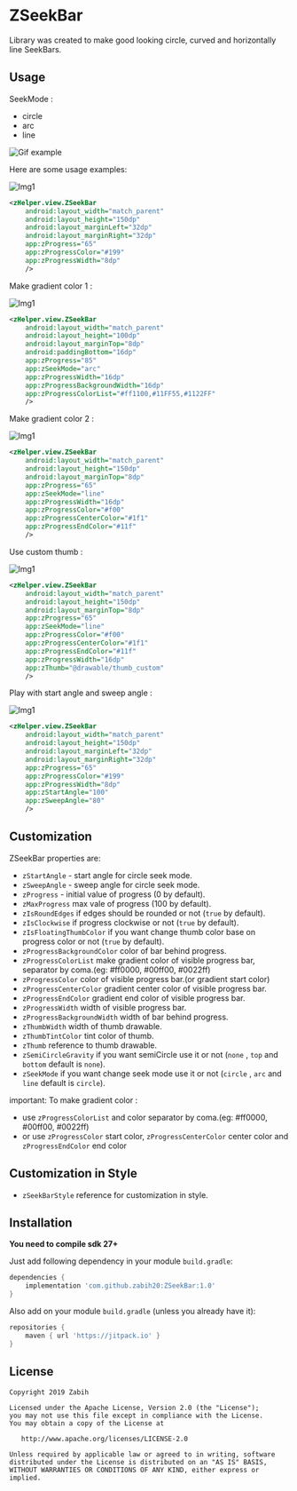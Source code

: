 # ZSeekBar

Library was created to make good looking circle, curved and horizontally line SeekBars.


## Usage

SeekMode :
* circle
* arc
* line
 
![Gif example](art/flow.gif)


Here are some usage examples:


![Img1](art/1.png)

```xml
<zHelper.view.ZSeekBar
    android:layout_width="match_parent"
    android:layout_height="150dp"
    android:layout_marginLeft="32dp"
    android:layout_marginRight="32dp"
    app:zProgress="65"
    app:zProgressColor="#199"
    app:zProgressWidth="8dp"
    />
```

Make gradient color 1 :

![Img1](art/2.png)

```xml
<zHelper.view.ZSeekBar
    android:layout_width="match_parent"
    android:layout_height="100dp"
    android:layout_marginTop="8dp"
    android:paddingBottom="16dp"
    app:zProgress="85"
    app:zSeekMode="arc"
    app:zProgressWidth="16dp"
    app:zProgressBackgroundWidth="16dp"
    app:zProgressColorList="#ff1100,#11FF55,#1122FF"
    />
```


Make gradient color 2 :

![Img1](art/3.png)

```xml
<zHelper.view.ZSeekBar
    android:layout_width="match_parent"
    android:layout_height="150dp"
    android:layout_marginTop="8dp"
    app:zProgress="65"
    app:zSeekMode="line"
    app:zProgressWidth="16dp"
    app:zProgressColor="#f00"
    app:zProgressCenterColor="#1f1"
    app:zProgressEndColor="#11f"
    />
```

Use custom thumb :

![Img1](art/4.png)

```xml
<zHelper.view.ZSeekBar
    android:layout_width="match_parent"
    android:layout_height="150dp"
    android:layout_marginTop="8dp"
    app:zProgress="65"
    app:zSeekMode="line"
    app:zProgressColor="#f00"
    app:zProgressCenterColor="#1f1"
    app:zProgressEndColor="#11f"
    app:zProgressWidth="16dp"
    app:zThumb="@drawable/thumb_custom"
    />
```

Play with start angle and sweep angle :

![Img1](art/5.png)

```xml
<zHelper.view.ZSeekBar
    android:layout_width="match_parent"
    android:layout_height="150dp"
    android:layout_marginLeft="32dp"
    android:layout_marginRight="32dp"
    app:zProgress="65"
    app:zProgressColor="#199"
    app:zProgressWidth="8dp"
    app:zStartAngle="100"
    app:zSweepAngle="80"
    />
```




## Customization

ZSeekBar properties are:
* `zStartAngle` - start angle for circle seek mode.
* `zSweepAngle` - sweep angle for circle seek mode.
* `zProgress` - initial value of progress (0 by default).
* `zMaxProgress` max vale of progress (100 by default).
* `zIsRoundEdges` if edges should be rounded or not (`true` by default).
* `zIsClockwise` if progress clockwise or not (`true` by default).
* `zIsFloatingThumbColor` if you want change thumb color base on progress color or not (`true` by default).
* `zProgressBackgroundColor` color of bar behind progress.
* `zProgressColorList` make gradient color of visible progress bar, separator by coma.(eg: #ff0000, #00ff00, #0022ff)
* `zProgressColor` color of visible progress bar.(or gradient start color)
* `zProgressCenterColor` gradient center color of visible progress bar.
* `zProgressEndColor` gradient end color of visible progress bar.
* `zProgressWidth` width of visible progress bar.
* `zProgressBackgroundWidth` width of bar behind progress.
* `zThumbWidth` width of thumb drawable.
* `zThumbTintColor` tint color of thumb.
* `zThumb` reference to thumb drawable.
* `zSemiCircleGravity` if you want semiCircle use it or not (`none` , `top` and `bottom` default is `none`).
* `zSeekMode` if you want change seek mode use it or not (`circle` , `arc` and `line` default is `circle`).


important:
To make gradient color :
* use `zProgressColorList` and color separator by coma.(eg: #ff0000, #00ff00, #0022ff)
* or use `zProgressColor` start color, `zProgressCenterColor` center color and `zProgressEndColor` end color



## Customization in Style

* `zSeekBarStyle` reference for customization in style.




## Installation

**You need to compile sdk 27+**

Just add following dependency in your module `build.gradle`:

```groovy
dependencies {
    implementation 'com.github.zabih20:ZSeekBar:1.0'
}
```

Also add on your module `build.gradle` (unless you already have it):

```groovy
repositories {
    maven { url 'https://jitpack.io' }
}
```



License
-------

    Copyright 2019 Zabih

    Licensed under the Apache License, Version 2.0 (the "License");
    you may not use this file except in compliance with the License.
    You may obtain a copy of the License at

       http://www.apache.org/licenses/LICENSE-2.0

    Unless required by applicable law or agreed to in writing, software
    distributed under the License is distributed on an "AS IS" BASIS,
    WITHOUT WARRANTIES OR CONDITIONS OF ANY KIND, either express or implied.
